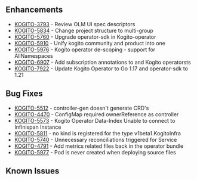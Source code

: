 <!-- Keep them in alphabetical order -->
## Enhancements
- [KOGITO-3793](https://issues.redhat.com/browse/KOGITO-3793) - Review OLM UI spec descriptors
- [KOGITO-5834](https://issues.redhat.com/browse/KOGITO-5834) - Change project structure to multi-group
- [KOGITO-5760](https://issues.redhat.com/browse/KOGITO-5760) - Upgrade operator-sdk in Kogito-operator
- [KOGITO-5910](https://issues.redhat.com/browse/KOGITO-5910) - Unify kogito community and product into one
- [KOGITO-5976](https://issues.redhat.com/browse/KOGITO-5976) - Kogito operator de-scoping - support for AllNamespaces
- [KOGITO-6907](https://issues.redhat.com/browse/KOGITO-6907) - Add subscription annotations to and Kogito operatorsts
- [KOGITO-7922](https://issues.redhat.com/browse/KOGITO-7922) - Update Kogito Operator to Go 1.17 and operator-sdk to 1.21


## Bug Fixes
- [KOGITO-5512](https://issues.redhat.com/browse/KOGITO-5512) - controller-gen doesn't generate CRD's
- [KOGITO-4470](https://issues.redhat.com/browse/KOGITO-4470) - ConfigMap required ownerReference as controller
- [KOGITO-5573](https://issues.redhat.com/browse/KOGITO-5573) - Kogito Operator Data-Index Unable to connect to Infinispan Instance
- [KOGITO-5811](https://issues.redhat.com/browse/KOGITO-5811) - no kind is registered for the type v1beta1.KogitoInfra
- [KOGITO-5740](https://issues.redhat.com/browse/KOGITO-5740) - Unnecessary reconciliations triggered for Service
- [KOGITO-4791](https://issues.redhat.com/browse/KOGITO-4791) - Add metrics related files back in the operator bundle
- [KOGITO-5977](https://issues.redhat.com/browse/KOGITO-5977) - Pod is never created when deploying source files

## Known Issues
